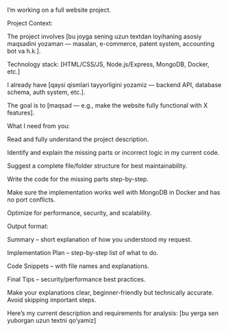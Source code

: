 I’m working on a full website project.

Project Context:

The project involves [bu joyga sening uzun textdan loyihaning asosiy maqsadini yozaman — masalan, e-commerce, patent system, accounting bot va h.k.].

Technology stack: [HTML/CSS/JS, Node.js/Express, MongoDB, Docker, etc.]

I already have [qaysi qismlari tayyorligini yozamiz — backend API, database schema, auth system, etc.].

The goal is to [maqsad — e.g., make the website fully functional with X features].

What I need from you:

Read and fully understand the project description.

Identify and explain the missing parts or incorrect logic in my current code.

Suggest a complete file/folder structure for best maintainability.

Write the code for the missing parts step-by-step.

Make sure the implementation works well with MongoDB in Docker and has no port conflicts.

Optimize for performance, security, and scalability.

Output format:

Summary – short explanation of how you understood my request.

Implementation Plan – step-by-step list of what to do.

Code Snippets – with file names and explanations.

Final Tips – security/performance best practices.

Make your explanations clear, beginner-friendly but technically accurate. Avoid skipping important steps.

Here’s my current description and requirements for analysis:
[bu yerga sen yuborgan uzun textni qo‘yamiz]